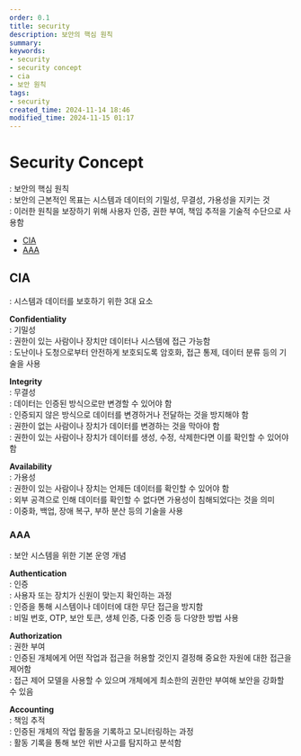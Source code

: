 ```yaml
---
order: 0.1
title: security
description: 보안의 핵심 원칙
summary:
keywords:
- security
- security concept
- cia
- 보안 원칙
tags:
- security
created_time: 2024-11-14 18:46
modified_time: 2024-11-15 01:17
---
```


# Security Concept
: 보안의 핵심 원칙  
: 보안의 근본적인 목표는 시스템과 데이터의 기밀성, 무결성, 가용성을 지키는 것  
: 이러한 원칙을 보장하기 위해 사용자 인증, 권한 부여, 책임 추적을 기술적 수단으로 사용함  

- [CIA](#cia)
- [AAA](#aaa)



## CIA
: 시스템과 데이터를 보호하기 위한 3대 요소  

**Confidentiality**  
: 기밀성  
: 권한이 있는 사람이나 장치만 데이터나 시스템에 접근 가능함  
: 도난이나 도청으로부터 안전하게 보호되도록 암호화, 접근 통제, 데이터 분류 등의 기술을 사용  

**Integrity**  
: 무결성  
: 데이터는 인증된 방식으로만 변경할 수 있어야 함  
: 인증되지 않은 방식으로 데이터를 변경하거나 전달하는 것을 방지해야 함  
: 권한이 없는 사람이나 장치가 데이터를 변경하는 것을 막아야 함    
: 권한이 있는 사람이나 장치가 데이터를 생성, 수정, 삭제한다면 이를 확인할 수 있어야 함  

**Availability**  
: 가용성  
: 권한이 있는 사람이나 장치는 언제든 데이터를 확인할 수 있어야 함  
: 외부 공격으로 인해 데이터를 확인할 수 없다면 가용성이 침해되었다는 것을 의미  
: 이중화, 백업, 장애 복구, 부하 분산 등의 기술을 사용  



### AAA
: 보안 시스템을 위한 기본 운영 개념  

**Authentication**  
: 인증  
: 사용자 또는 장치가 신원이 맞는지 확인하는 과정  
: 인증을 통해 시스템이나 데이터에 대한 무단 접근을 방지함  
: 비밀 번호, OTP, 보안 토큰, 생체 인증, 다중 인증 등 다양한 방법 사용  

**Authorization**  
: 권한 부여  
: 인증된 개체에게 어떤 작업과 접근을 허용할 것인지 결정해 중요한 자원에 대한 접근을 제어함  
: 접근 제어 모델을 사용할 수 있으며 개체에게 최소한의 권한만 부여해 보안을 강화할 수 있음  

**Accounting**  
: 책임 추적  
: 인증된 개체의 작업 활동을 기록하고 모니터링하는 과정  
: 활동 기록을 통해 보안 위반 사고를 탐지하고 분석함    